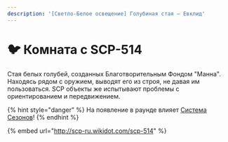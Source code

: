 ```yaml
---
description: '[Светло-Белое освещение] Голубиная стая – Евклид'
---
```


# 🐦 Комната с SCP-514

Стая белых голубей, созданных Благотворительным Фондом "Манна". Находясь рядом с оружием, выводят его из строя, не давая им пользоваться. SCP объекты же испытывают проблемы с ориентированием и передвижением.

{% hint style="danger" %}
На появление в раунде влияет [Система Сезонов](../server-systems/seasons-system.md)!
{% endhint %}

{% embed url="http://scp-ru.wikidot.com/scp-514" %}
